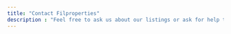 ```yaml
---
title: "Contact Filproperties"
description : "Feel free to ask us about our listings or ask for help to look for specific properties"
---
```



<!-- 
## What is the inspiration for Savilas?

Savilas was created by Linh for her family business. 

It focuses on exporting seafood from Vietnam to address hunger



## Do you have any advocacies?

Yes! We advocate:
- Food Safety and Nutrition
- Environmentalism
- Increasing employment
 -->
